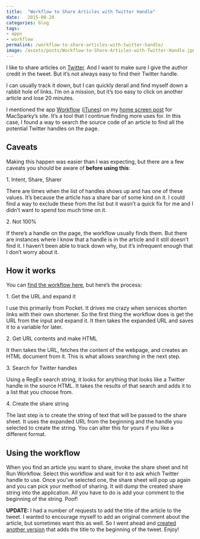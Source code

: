 ```yaml
---
title:  "Workflow to Share Articles with Twitter Handle"
date:   2015-08-28
categories: blog
tags:
- apps
- workflow
permalink: /workflow-to-share-articles-with-twitter-handle/
image: /assets/posts/Workflow-to-Share-Articles-with-Twitter-Handle.jpg
---
```


I like to share articles on [Twitter](https://twitter.com/joebuhlig). And I want to make sure I give the author credit in the tweet. But it’s not always easy to find their Twitter handle.

<!--more-->

I can usually track it down, but I can quickly derail and find myself down a rabbit hole of links. I’m on a mission, but it’s too easy to click on another article and lose 20 minutes.

I mentioned the app [Workflow](https://workflow.is) ([iTunes](https://geo.itunes.apple.com/us/app/workflow-powerful-automation/id915249334?mt=8&at=1l3vnyQ)) on my [home screen post](http://macsparky.com/blog/2015/7/home-screens-joe-buhlig) for MacSparky’s site. It’s a tool that I continue finding more uses for. In this case, I found a way to search the source code of an article to find all the potential Twitter handles on the page.

## [<span></span>](#caveats)Caveats

Making this happen was easier than I was expecting, but there are a few caveats you should be aware of **before using this**:

1\. Intent, Share, Sharer

There are times when the list of handles shows up and has one of these values. It’s because the article has a share bar of some kind on it. I could find a way to exclude these from the list but it wasn’t a quick fix for me and I didn’t want to spend too much time on it.

2\. Not 100%

If there’s a handle on the page, the workflow usually finds them. But there are instances where I know that a handle is in the article and it still doesn’t find it. I haven’t been able to track down why, but it’s infrequent enough that I don’t worry about it.

## [<span></span>](#how-it-works)How it works

You can [find the workflow here](https://workflow.is/workflows/6ba3ee1f5f7d4be7bfbe5ed867848662), but here’s the process:

1\. Get the URL and expand it

I use this primarily from Pocket. It drives me crazy when services shorten links with their own shortener. So the first thing the workflow does is get the URL from the input and expand it. It then takes the expanded URL and saves it to a variable for later.

2\. Get URL contents and make HTML

It then takes the URL, fetches the content of the webpage, and creates an HTML document from it. This is what allows searching in the next step.

3\. Search for Twitter handles

Using a RegEx search string, it looks for anything that looks like a Twitter handle in the source HTML. It takes the results of that search and adds it to a list that you choose from.

4\. Create the share string

The last step is to create the string of text that will be passed to the share sheet. It uses the expanded URL from the beginning and the handle you selected to create the string. You can alter this for yours if you like a different format.

## [<span></span>](#using-the-workflow)Using the workflow

When you find an article you want to share, invoke the share sheet and hit Run Workflow. Select this workflow and wait for it to ask which Twitter handle to use. Once you’ve selected one, the share sheet will pop up again and you can pick your method of sharing. It will dump the created share string into the application. All you have to do is add your comment to the beginning of the string. Poof!

**UPDATE:** I had a number of requests to add the title of the article to the tweet. I wanted to encourage myself to add an original comment about the article, but sometimes want this as well. So I went ahead and [created another version](https://workflow.is/workflows/6898d8d15333417fa6da8ab316c32c5b) that adds the title to the beginning of the tweet. Enjoy!